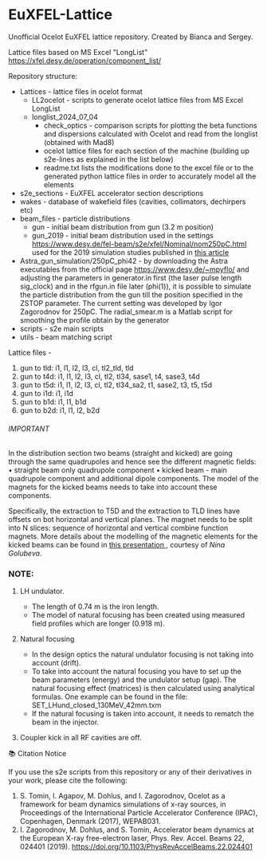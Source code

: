 # EuXFEL-Lattice
Unofficial Ocelot EuXFEL lattice repository. Created by Bianca and Sergey. 

Lattice files based on MS Excel "LongList" https://xfel.desy.de/operation/component_list/

Repository structure:
* Lattices - lattice files in ocelot format
  * LL2ocelot - scripts to generate ocelot lattice files from MS Excel LongList 
  * longlist_2024_07_04
    * check_optics - comparison scripts for plotting the beta functions and dispersions calculated with Ocelot and read from the longlist (obtained with Mad8)
    * ocelot lattice files for each section of the machine (building up s2e-lines as explained in the list below)
    * readme.txt lists the modifications done to the excel file or to the generated python lattice files in order to accurately model all the elements
* s2e_sections - EuXFEL accelerator section descriptions 
* wakes - database of wakefield files (cavities, collimators, dechirpers etc)
* beam_files - particle distributions 
  * gun - initial beam distribution from gun (3.2 m position)
  * gun_2019 - initial beam distribution used in the settings https://www.desy.de/fel-beam/s2e/xfel/Nominal/nom250pC.html used for the 2019 simulation studies published in [this article](https://www.sciencedirect.com/science/article/abs/pii/S0168900221000954)
* Astra_gun_simulation/250pC_phi42 - by downloading the Astra executables from the official page https://www.desy.de/~mpyflo/ and adjusting the parameters in generator.in first (the laser pulse length sig_clock) and in the rfgun.in file later (phi(1)), it is possible to simulate the particle distribution from the gun till the position specified in the ZSTOP parameter. The current setting was developed by Igor Zagorodnov for 250pC. The radial_smear.m is a Matlab script for smoothing the profile obtain by the generator
* scripts - s2e main scripts 
* utils - beam matching script


Lattice files - 
1. gun to tld: i1, l1, l2, l3, cl, tl2_tld, tld
2. gun to t4d: i1, l1, l2, l3, cl, tl2, tl34, sase1, t4, sase3, t4d
3. gun to t5d: i1, l1, l2, l3, cl, tl2, tl34_sa2, t1, sase2, t3, t5, t5d
4. gun to i1d: i1, i1d
5. gun to b1d: i1, l1, b1d
6. gun to b2d: i1, l1, l2, b2d

######  IMPORTANT ######
In the distribution section two beams (straight and kicked) are going through the same quadrupoles and hence see the different magnetic fields:
          • straight beam only quadrupole component
          • kicked beam - main quadrupole component and additional dipole components. 
The model of the magnets for the kicked beams needs to take into account these components.

Specifically, the extraction to T5D and the extraction to TLD lines have offsets on bot horizontal and vertical planes. The magnet needs to be split into N slices: sequence of horizontal and vertical combine function magnets.
More details about the modelling of the magnetic elements for the kicked beams can be found in [ this presentation ](NewModel_T1_TLD_Jan2025.pdf), courtesy of *Nina Golubeva*.


### NOTE:
1. LH undulator.
   - The length of 0.74 m is the iron length.
   - The model of natural focusing has been created using measured field profiles which are longer (0.918 m).

2. Natural focusing
   - In the design optics the natural undulator focusing is not taking into account (drift).
   - To take into account the natural focusing you have
     to set up the beam parameters (energy) and the undulator setup (gap).
     The natural focusing effect (matrices) is then calculated using analytical formulas. One example can be found in the file:
     SET_LHund_closed_130MeV_42mm.txm
   - If the natural focusing is taken into account, it needs to rematch the beam in the injector.

3. Coupler kick in all RF cavities are off.

📚 Citation Notice

If you use the s2e scripts from this repository or any of their derivatives in your work, please cite the following:
1. S. Tomin, I. Agapov, M. Dohlus, and I. Zagorodnov, Ocelot as a framework for beam dynamics simulations of x-ray sources,
in Proceedings of the International Particle Accelerator Conference (IPAC), Copenhagen, Denmark (2017), WEPAB031.
2. I. Zagorodnov, M. Dohlus, and S. Tomin, Accelerator beam dynamics at the European X-ray free-electron laser,
Phys. Rev. Accel. Beams 22, 024401 (2019). https://doi.org/10.1103/PhysRevAccelBeams.22.024401

